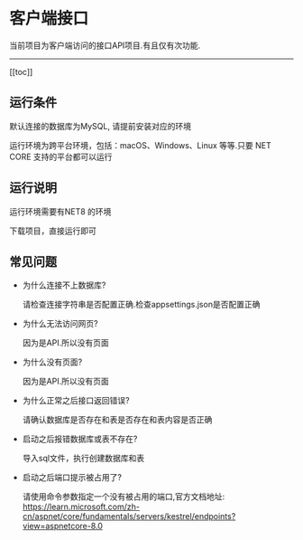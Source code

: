 # 客户端接口

当前项目为客户端访问的接口API项目.有且仅有次功能.

---
[[toc]]

## 运行条件

默认连接的数据库为MySQL, 请提前安装对应的环境

运行环境为跨平台环境，包括：macOS、Windows、Linux 等等.只要 NET CORE 支持的平台都可以运行

## 运行说明

运行环境需要有NET8 的环境

下载项目，直接运行即可

## 常见问题

- 为什么连接不上数据库?

  请检查连接字符串是否配置正确.检查appsettings.json是否配置正确

- 为什么无法访问网页?

  因为是API.所以没有页面

- 为什么没有页面?

  因为是API.所以没有页面

- 为什么正常之后接口返回错误?

  请确认数据库是否存在和表是否存在和表内容是否正确

- 启动之后报错数据库或表不存在?

  导入sql文件，执行创建数据库和表

- 启动之后端口提示被占用了?

  请使用命令参数指定一个没有被占用的端口,官方文档地址: https://learn.microsoft.com/zh-cn/aspnet/core/fundamentals/servers/kestrel/endpoints?view=aspnetcore-8.0
